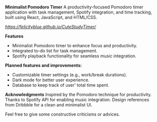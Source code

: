 **Minimalist Pomodoro Timer**
A productivity-focused Pomodoro timer application with task management, Spotify integration, and time tracking, built using React, JavaScript, and HTML/CSS.

*https://felicityblue.github.io/CuteStudyTimer/*

**Features**
 - Minimalist Pomodoro timer to enhance focus and productivity.
 - Integrated to-do list for task management.
 - Spotify playback functionality for seamless music integration.

**Planned features and improvements:**

- Customizable timer settings (e.g., work/break durations).
- Dark mode for better user experience.
- Database to keep track of user' total time spent.

**Acknowledgments**
Inspired by the Pomodoro technique for productivity.
Thanks to Spotify API for enabling music integration.
Design references from Dribbble for a clean and minimalist UI.

Feel free to give some constructive criticisms or advices. 